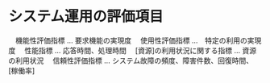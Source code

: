 # システム運用の評価項目
　機能性評価指標 … 要求機能の実現度
　使用性評価指標 …　特定の利用の実現度
　性能指標 … 応答時間、処理時間
　[資源]の利用状況に関する指標 … 資源の利用状況
　信頼性評価指標 … システム故障の頻度、障害件数、回復時間、[稼働率]
